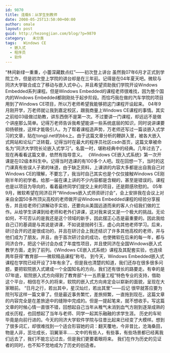 ```yaml
---
id: 9870
title: 连载6：从学生到教师
date: 2008-05-25T13:50:00+00:00
author: omale
layout: post
guid: http://hezongjian.com/blog/?p=9870
category:   未分类  
tags:   Windows CE
  - 嵌入式
  - 程序员
  - 软件
---
```


“林间新绿一重重，小蕾深藏数点红”——初次登上讲台 虽然我07年6月才正式到学院工作，但是初次登上学院的讲台却是在三年前。记得是在04年夏天吧。微软与同济大学联合成立了移动与嵌入式中心，并且希望资助我们学院开设Windows Embedded系列课程。但是Windows Embedded的课程老师很难找，因为整个国内的Windows Embedded都刚刚处于起步阶段。而恰巧我在做的汽车学院的项目用到了Windows CE项目，所以万老师希望我能够把这门课程开设起来。 04年9月刚开学，万老师就让我到嘉定校区，跟我商量上Windows CE课程的事情。其实之前给03级做过助教，讲东西倒不是第一次。不过要讲一门课程，却远远不是做个讲座那么简单。记得万老师告诉我希望能讲一些系统底层的知识，同时说讲课要抑扬顿挫，这样才能吸引人。为了帮着课程造声势，万老师还写过一篇谈嵌入式学习的文章，贴在tongji.net的bbs上。由于这篇文章分析的鞭辟入里，被各大嵌入式网站和论坛广泛转载，记得当时在最大的程序员社区csdn首页，这篇文章被命名为“同济大学院长论嵌入式学习”。名震一时，堪称经典中的经典。几年过去了，现在再看看这篇文章，依然有指导意义。 《Windows CE嵌入式系统》第一次开课是在02级本科生中。记得当时选课的有100多个人吧。现在回想一下，当时的这门课真有些误人子弟的味道，由于缺乏资料，上课讲的内容大多都是出自我自己对Windows CE的理解，不要忘了，我当时自己其实也是个仅仅接触Windows CE刚刚半年的初学者。给那一届在课上讲的不少内容都是含糊的，甚至是错误的。课程也是以项目为导向的，看着最终同学们提交上来的项目，还是颇感欣慰的。 05年9月，微软希望在同济召开“Windows嵌入式师资研讨会”，会上安排我在会议上对来自全国50多所顶尖高校的老师做开设Windows Embedded课程的经验分享报告，并且给老师们讲解动手实验，还要向从美国远道而来的客人介绍我们做的工作。从给学生讲课到给老师和老外们讲课，这对我来说又是一个极大的挑战。无论如何，不可否认的是我还是这个领域的新手，因此摆正心态是最重要的。因此我给自己订的基调是与其说是讲课，不如说是抛砖引玉，虚心向其他老师学习。后来，研讨会开的还是很成功的，并且在研讨会上我还结识了许多其他高校的老师，并与他们成为了朋友。并且，由于首次研讨会的成功，也使微软在后来的每一年，都与同济合作，把这个研讨会办成了年度性项目，并且使同济在全国Windows嵌入式教学方面，走到了前列。《Windows CE嵌入式系统》课程及其配套实验，也连续两年获得“教育部——微软精品课程”称号。 到今天，Windows Embedded嵌入式课程在学院已经开设了3年有余了。但是我也清楚的知道，我们还存在很多很多问题，要把软院嵌入式建成一个全国知名的方向，我们还有很长的路要走。有幸的是07年底，软院嵌入式方向得到了教育部“十一五质量工程”特色专业的支持，借助这个平台，相信在不久的将来，软院的嵌入式方向肯定会以崭新的面貌，呈现在大家眼前。 “日月之行，若出其中，星汉灿烂，若出其里”——后记 很早就答应要为院刊写这样一篇文章了。但是最近事务繁忙，差旅频繁，一直拖到现在。这篇文章的内容完全是在差旅途中的缝隙中完成的。但是一提起笔来，就不想收手。写这篇文章的时候心情一直很不错，回想起自己当年从稚气未消到血气方刚到逐渐成熟的成长历程，也回想起了当年与老师、同学一起其乐融融的求学生涯。 历史的车轮毕竟是向前行进的。今天的同济大学软件学院与往昔比起来已经变了大模样。想到了很多词汇，却很难找到一个适合形容她的词：翻天覆地，今非昔比，沧海桑田，物是人非，茁壮成长，羽翼渐丰……文中的有些人，有些事，有些场景都已经离我们远去了，我们不能忘记过去，但是我们更要着眼将来。 我们在作为历史的见证者的同时，也不知不觉地成为了历史的创造者。

